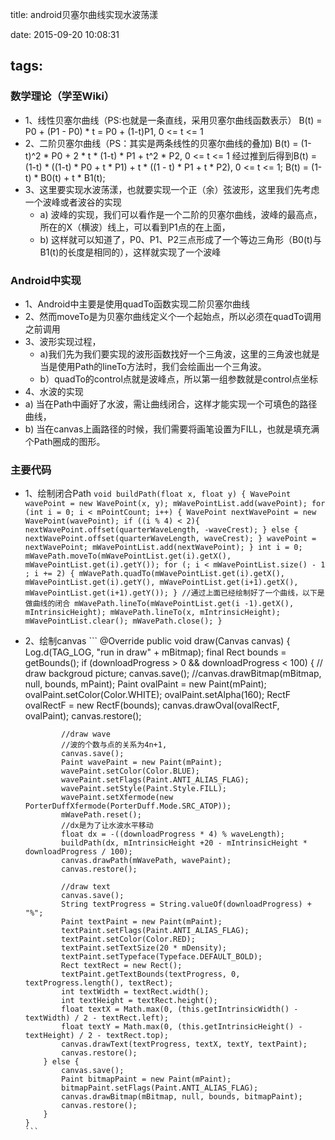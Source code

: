 title: android贝塞尔曲线实现水波荡漾

date: 2015-09-20 10:08:31

tags:
-----

### 数学理论（学至Wiki）

-	1、线性贝塞尔曲线（PS:也就是一条直线，采用贝塞尔曲线函数表示）
	B(t) = P0 + (P1 - P0) * t = P0 + (1-t)P1, 0 <= t <= 1
-	2、二阶贝塞尔曲线（PS：其实是两条线性的贝塞尔曲线的叠加)
    B(t) = (1-t)^2 * P0 + 2 * t * (1-t) * P1 + t^2 * P2, 0 <= t <= 1
    经过推到后得到B(t) = (1-t) * ((1-t) * P0 + t * P1) + t * ((1 - t) * P1 + t * P2), 0 <= t <= 1;
    B(t) = (1-t) * B0(t) + t * B1(t);
-   3、这里要实现水波荡漾，也就要实现一个正（余）弦波形，这里我们先考虑一个波峰或者波谷的实现
    -   a) 波峰的实现，我们可以看作是一个二阶的贝塞尔曲线，波峰的最高点，所在的X（横波）线上，可以看到P1点的在上面，
    -   b) 这样就可以知道了，P0、P1、P2三点形成了一个等边三角形（B0(t)与B1(t)的长度是相同的），这样就实现了一个波峰

### Android中实现
-   1、Android中主要是使用quadTo函数实现二阶贝塞尔曲线
-   2、然而moveTo是为贝塞尔曲线定义个一个起始点，所以必须在quadTo调用之前调用
-   3、波形实现过程，
    -   a)我们先为我们要实现的波形函数找好一个三角波，这里的三角波也就是当是使用Path的lineTo方法时，我们会绘画出一个三角波。
    -   b）quadTo的control点就是波峰点，所以第一组参数就是control点坐标
-   4、水波的实现
-   a) 当在Path中画好了水波，需让曲线闭合，这样才能实现一个可填色的路径曲线，
-   b) 当在canvas上画路径的时候，我们需要将画笔设置为FILL，也就是填充满个Path圈成的图形。
### 主要代码
-   1、绘制闭合Path
        ```
        void buildPath(float x, float y) {
            WavePoint wavePoint = new WavePoint(x, y);
            mWavePointList.add(wavePoint);
            for (int i = 0; i < mPointCount; i++) {
                WavePoint nextWavePoint = new WavePoint(wavePoint);
                if ((i % 4) < 2){
                    nextWavePoint.offset(quarterWaveLength, -waveCrest);
                } else {
                    nextWavePoint.offset(quarterWaveLength, waveCrest);
                }
                wavePoint = nextWavePoint;
                mWavePointList.add(nextWavePoint);
            }
            int i = 0;
            mWavePath.moveTo(mWavePointList.get(i).getX(), mWavePointList.get(i).getY());
            for (; i < mWavePointList.size() - 1 ; i += 2) {
                mWavePath.quadTo(mWavePointList.get(i).getX(), mWavePointList.get(i).getY(),
                        mWavePointList.get(i+1).getX(), mWavePointList.get(i+1).getY());
            }
            //通过上面已经绘制好了一个曲线，以下是做曲线的闭合
            mWavePath.lineTo(mWavePointList.get(i -1).getX(), mIntrinsicHeight);
            mWavePath.lineTo(x, mIntrinsicHeight);
            mWavePointList.clear();
            mWavePath.close();
        }
        ```
-   2、绘制canvas
        ```
        @Override
        public void draw(Canvas canvas) {
            Log.d(TAG_LOG, "run in draw" + mBitmap);
            final Rect bounds = getBounds();
            if (downloadProgress > 0 && downloadProgress < 100) {
                // draw backgroud picture;
                canvas.save();
                //canvas.drawBitmap(mBitmap, null, bounds, mPaint);
                Paint ovalPaint = new Paint(mPaint);
                ovalPaint.setColor(Color.WHITE);
                ovalPaint.setAlpha(160);
                RectF ovalRectF = new RectF(bounds);
                canvas.drawOval(ovalRectF, ovalPaint);
                canvas.restore();

                //draw wave
                //波的个数与点的关系为4n+1,
                canvas.save();
                Paint wavePaint = new Paint(mPaint);
                wavePaint.setColor(Color.BLUE);
                wavePaint.setFlags(Paint.ANTI_ALIAS_FLAG);
                wavePaint.setStyle(Paint.Style.FILL);
                wavePaint.setXfermode(new PorterDuffXfermode(PorterDuff.Mode.SRC_ATOP));
                mWavePath.reset();
                //dx是为了让水波水平移动
                float dx = -((downloadProgress * 4) % waveLength);
                buildPath(dx, mIntrinsicHeight +20 - mIntrinsicHeight * downloadProgress / 100);
                canvas.drawPath(mWavePath, wavePaint);
                canvas.restore();

                //draw text
                canvas.save();
                String textProgress = String.valueOf(downloadProgress) + "%";
                Paint textPaint = new Paint(mPaint);
                textPaint.setFlags(Paint.ANTI_ALIAS_FLAG);
                textPaint.setColor(Color.RED);
                textPaint.setTextSize(20 * mDensity);
                textPaint.setTypeface(Typeface.DEFAULT_BOLD);
                Rect textRect = new Rect();
                textPaint.getTextBounds(textProgress, 0, textProgress.length(), textRect);
                int textWidth = textRect.width();
                int textHeight = textRect.height();
                float textX = Math.max(0, (this.getIntrinsicWidth() - textWidth) / 2 - textRect.left);
                float textY = Math.max(0, (this.getIntrinsicHeight() - textHeight) / 2 - textRect.top);
                canvas.drawText(textProgress, textX, textY, textPaint);
                canvas.restore();
            } else {
                canvas.save();
                Paint bitmapPaint = new Paint(mPaint);
                bitmapPaint.setFlags(Paint.ANTI_ALIAS_FLAG);
                canvas.drawBitmap(mBitmap, null, bounds, bitmapPaint);
                canvas.restore();
            }
        }
        ```
